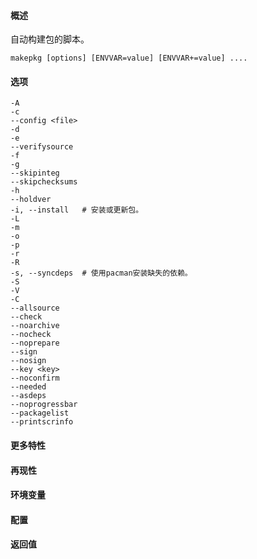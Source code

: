 #### 概述

自动构建包的脚本。

```
makepkg [options] [ENVVAR=value] [ENVVAR+=value] ....
```

#### 选项

```
-A
-c
--config <file>
-d
-e
--verifysource
-f
-g
--skipinteg
--skipchecksums
-h
--holdver
-i, --install	# 安装或更新包。
-L
-m
-o
-p
-r
-R
-s, --syncdeps	# 使用pacman安装缺失的依赖。
-S
-V
-C
--allsource
--check
--noarchive
--nocheck
--noprepare
--sign
--nosign
--key <key>
--noconfirm
--needed
--asdeps
--noprogressbar
--packagelist
--printscrinfo
```

#### 更多特性

#### 再现性

#### 环境变量

#### 配置

#### 返回值
